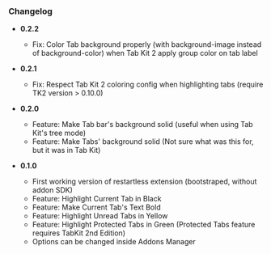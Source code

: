 ### Changelog

- **0.2.2**
  - Fix: Color Tab background properly (with background-image instead of background-color) when Tab Kit 2 apply group color on tab label
  
- **0.2.1**
  - Fix: Respect Tab Kit 2 coloring config when highlighting tabs (require TK2 version > 0.10.0)

- **0.2.0**
  - Feature: Make Tab bar's background solid (useful when using Tab Kit's tree mode)
  - Feature: Make Tabs' background solid (Not sure what was this for, but it was in Tab Kit)

- **0.1.0**
  - First working version of restartless extension (bootstraped, without addon SDK)
  - Feature: Highlight Current Tab in Black
  - Feature: Make Current Tab's Text Bold
  - Feature: Highlight Unread Tabs in Yellow
  - Feature: Highlight Protected Tabs in Green (Protected Tabs feature requires TabKit 2nd Edition)
  - Options can be changed inside Addons Manager
